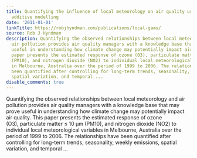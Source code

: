 ```yaml
---
title: Quantifying the influence of local meteorology on air quality using generalized
  additive modelling
date: '2011-01-01'
linkTitle: https://robjhyndman.com/publications/local-gams/
source: Rob J Hyndman
description: Quantifying the observed relationships between local meteorology and
  air pollution provides air quality managers with a knowledge base that may prove
  useful in understanding how climate change may potentially impact air quality. This
  paper presents the estimated response of ozone (O3), particulate matter ≤ 10 μm
  (PM10), and nitrogen dioxide (NO2) to individual local meteorological variables
  in Melbourne, Australia over the period of 1999 to 2006. The relationships have
  been quantified after controlling for long-term trends, seasonality, weekly emissions,
  spatial variation, and temporal ...
disable_comments: true
---
```

Quantifying the observed relationships between local meteorology and air pollution provides air quality managers with a knowledge base that may prove useful in understanding how climate change may potentially impact air quality. This paper presents the estimated response of ozone (O3), particulate matter ≤ 10 μm (PM10), and nitrogen dioxide (NO2) to individual local meteorological variables in Melbourne, Australia over the period of 1999 to 2006. The relationships have been quantified after controlling for long-term trends, seasonality, weekly emissions, spatial variation, and temporal ...